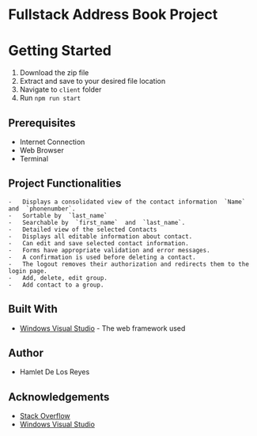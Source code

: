 #  Fullstack Address Book Project

# Getting Started
1. Download the zip file
2. Extract and save to your desired file location
3. Navigate to `client` folder
4. Run `npm run start` 


## Prerequisites

   -  Internet Connection
   - Web Browser
   - Terminal

## Project Functionalities
    -   Displays a consolidated view of the contact information  `Name` and  `phonenumber`.
    -   Sortable by  `last_name`
    -   Searchable by  `first_name`  and  `last_name`.
    -   Detailed view of the selected Contacts
    -   Displays all editable information about contact.
    -   Can edit and save selected contact information.
    -   Forms have appropriate validation and error messages.
    -   A confirmation is used before deleting a contact.
    -   The logout removes their authorization and redirects them to the login page.
    -   Add, delete, edit group.
    -   Add contact to a group.

## Built With
- [Windows Visual Studio](https://code.visualstudio.com) - The web framework used




## Author

- Hamlet De Los Reyes



## Acknowledgements

- [Stack Overflow]([https://stackoverflow.com/](https://stackoverflow.com/))
- [Windows Visual Studio](https://code.visualstudio.com)
